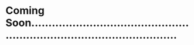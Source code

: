 # Coming Soon................................................................................................
